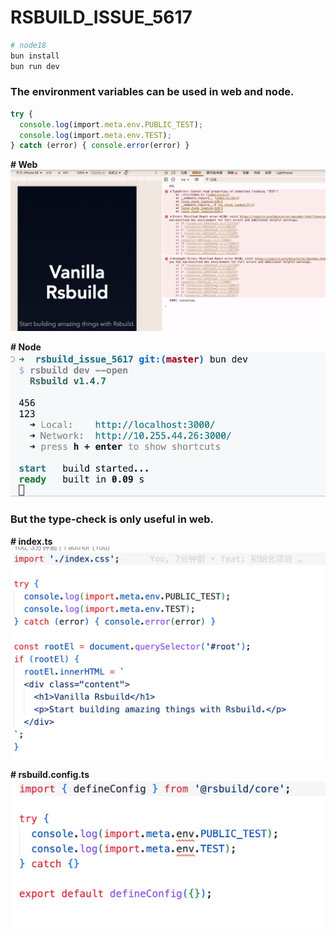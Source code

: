 # RSBUILD_ISSUE_5617

```bash
# node18
bun install
bun run dev
```

### The environment variables can be used in web and node.

```typescript
try {
  console.log(import.meta.env.PUBLIC_TEST);
  console.log(import.meta.env.TEST);
} catch (error) { console.error(error) }
```

**# Web** 
![alt text](image.png)

**# Node** 
![alt text](image-1.png)

### But the type-check is only useful in web.

**# index.ts** 
![alt text](image-2.png)

**# rsbuild.config.ts** 
![alt text](image-3.png)
